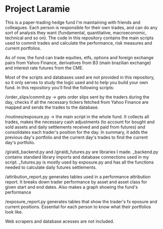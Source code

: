 # Project Laramie

This is a paper-trading hedge fund I'm maintaining with friends and colleagues. Each person is responsible for their own trades, and can do any sort of analysis they want (fundamental, quantitative, macroeconomic, technical and so on). The code in this repository contains the main scripts used to commit trades and calculate the performance, risk measures and current portfolios. 

As of now, the fund can trade equities, etfs, options and foreign exchange pairs from Yahoo Finance, derivatives from B3 (main brazilian exchange) and interest rate futures from the CME.

Most of the scripts and databases used are not provided in this repository, so it only serves to study the logic used and to help you build your own fund. In this repository you'll find the following scripts:

/order_slips/commit.py -> gets order slips sent by the traders during the day, checks if all the necessary tickers fetched from Yahoo Finance are mapped and sends the trades to the database. 

/routines/exposure.py -> the main script in the whole fund. It collects all trades, makes the necessary cash adjustments (to account for bought and sold assets and daily settlements received and paid from futures) and consolidates each trader's position for the day. In summary, it adds the previous day's portfolio and the current day's trades to find the current day's portfolio. 

/giraldi_backend.py and /giraldi_futures.py are libraries I made. _backend.py contains standard library imports and database connections used in my script. _futures.py is mostly used by exposure.py and has all the functions needed to calculate daily futures settlements.

/attribution_report.py generates tables used in a performance attribution report. It breaks down trader performance by asset and asset class for given start and end dates. Also makes a graph showing the fund's performance

/exposure_report.py generates tables that show the trader's fx eposure and current positions. Essential for each person to know what their portfolios look like. 

Web scrapers and database acesses are not included.
